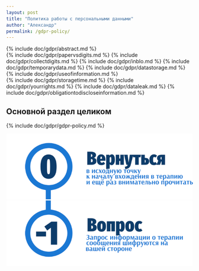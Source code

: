 ```yaml
---
layout: post
title: "Политика работы с персональными данными"
author: "Александр"
permalink: /gdpr-policy/
---
```

{% include doc/gdpr/abstract.md %}  
{% include doc/gdpr/papervsdigits.md %}
{% include doc/gdpr/collectdigits.md %}
{% include doc/gdpr/inblo.md %}
{% include doc/gdpr/temporarydata.md %}
{% include doc/gdpr/datastorage.md %}
{% include doc/gdpr/useofinformation.md %}      
{% include doc/gdpr/storagetime.md %}
{% include doc/gdpr/yourrights.md %}
{% include doc/gdpr/dataleak.md %}
{% include doc/gdpr/obligationtodiscloseinformation.md %}

## Основной раздел целиком
{% include doc/gdpr/gdpr-policy.md %}


<a href="/">![Psychotherapy for Russian-speaking IT professionals](/_img/0.png)</a>
<a href="https://bit.ly/3yhBEb4" target=_blank>![Вопросы ответы для пациента психотерапевта](/_img/-1.png)</a>  
